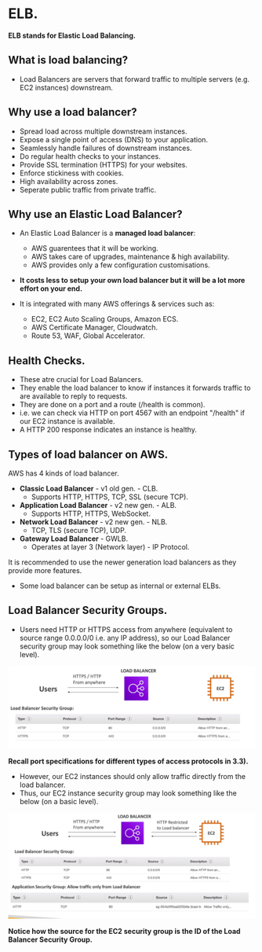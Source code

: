 # **ELB.**

**ELB stands for Elastic Load Balancing.**

## **What is load balancing?**

* Load Balancers are servers that forward traffic to multiple servers (e.g. EC2 instances) downstream.

## **Why use a load balancer?**

* Spread load across multiple downstream instances.
* Expose a single point of access (DNS) to your application.
* Seamlessly handle failures of downstream instances.
* Do regular health checks to your instances.
* Provide SSL termination (HTTPS) for your websites.
* Enforce stickiness with cookies.
* High availability across zones.
* Seperate public traffic from private traffic.

## **Why use an Elastic Load Balancer?**

* An Elastic Load Balancer is a **managed load balancer**:
    * AWS guarentees that it will be working.
    * AWS takes care of upgrades, maintenance & high availability.
    * AWS provides only a few configuration customisations.

* **It costs less to setup your own load balancer but it will be a lot more effort on your end.**
* It is integrated with many AWS offerings & services such as:
    * EC2, EC2 Auto Scaling Groups, Amazon ECS.
    * AWS Certificate Manager, Cloudwatch.
    * Route 53, WAF, Global Accelerator.

## **Health Checks.**

* These atre crucial for Load Balancers.
* They enable the load balancer to know if instances it forwards traffic to are available to reply to requests.
* They are done on a port and a route (/health is common).
* i.e. we can check via HTTP on port 4567 with an endpoint "/health" if our EC2 instance is available.
* A HTTP 200 response indicates an instance is healthy.

## **Types of load balancer on AWS.**

AWS has 4 kinds of load balancer.

* **Classic Load Balancer** - v1 old gen. - CLB.
    * Supports HTTP, HTTPS, TCP, SSL (secure TCP).
* **Application Load Balancer** - v2 new gen. - ALB.
    * Supports HTTP, HTTPS, WebSocket.
* **Network Load Balancer** - v2 new gen. - NLB.
    * TCP, TLS (secure TCP), UDP.
* **Gateway Load Balancer** - GWLB.
    * Operates at layer 3 (Network layer) - IP Protocol.

It is recommended to use the newer generation load balancers as they provide more features.
* Some load balancer can be setup as internal or external ELBs.

## **Load Balancer Security Groups.**

* Users need HTTP or HTTPS access from anywhere (equivalent to source range 0.0.0.0/0 i.e. any IP address), so our Load Balancer security group may look something like the below (on a very basic level).

<img src="./images/LBSecurityGroup.png">

**Recall port specifications for different types of access protocols in 3.3).**

* However, our EC2 instances should only allow traffic directly from the load balancer.
* Thus, our EC2 instance security group may look something like the below (on a basic level).

<img src="./images/EC2SecurityGroup.png">

**Notice how the source for the EC2 security group is the ID of the Load Balancer Security Group.**